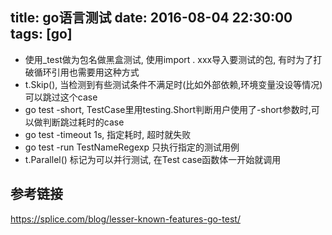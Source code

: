 title: go语言测试
date: 2016-08-04 22:30:00
tags: [go]
---

* 使用_test做为包名做黑盒测试, 使用import . xxx导入要测试的包, 有时为了打破循环引用也需要用这种方式
* t.Skip(), 当检测到有些测试条件不满足时(比如外部依赖,环境变量没设等情况)可以跳过这个case
* go test -short, TestCase里用testing.Short判断用户使用了-short参数时,可以做判断跳过耗时的case
* go test -timeout 1s, 指定耗时, 超时就失败
* go test -run TestNameRegexp 只执行指定的测试用例
* t.Parallel() 标记为可以并行测试, 在Test case函数体一开始就调用

## 参考链接
https://splice.com/blog/lesser-known-features-go-test/


